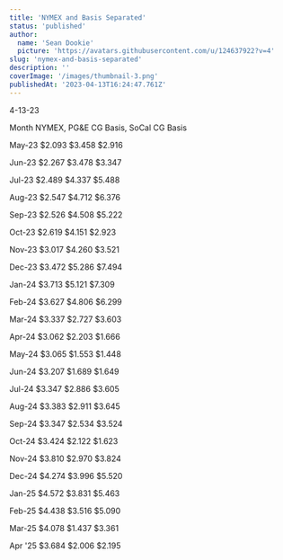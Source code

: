 ```yaml
---
title: 'NYMEX and Basis Separated'
status: 'published'
author:
  name: 'Sean Dookie'
  picture: 'https://avatars.githubusercontent.com/u/124637922?v=4'
slug: 'nymex-and-basis-separated'
description: ''
coverImage: '/images/thumbnail-3.png'
publishedAt: '2023-04-13T16:24:47.761Z'
---
```


4-13-23

Month NYMEX, PG&E CG Basis, SoCal CG Basis

May-23 $2.093 $3.458 $2.916

Jun-23 $2.267 $3.478 $3.347

Jul-23 $2.489 $4.337 $5.488

Aug-23 $2.547 $4.712 $6.376

Sep-23 $2.526 $4.508 $5.222

Oct-23 $2.619 $4.151 $2.923

Nov-23 $3.017 $4.260 $3.521

Dec-23 $3.472 $5.286 $7.494

Jan-24 $3.713 $5.121 $7.309

Feb-24 $3.627 $4.806 $6.299

Mar-24 $3.337 $2.727 $3.603

Apr-24 $3.062 $2.203 $1.666

May-24 $3.065 $1.553 $1.448

Jun-24 $3.207 $1.689 $1.649

Jul-24 $3.347 $2.886 $3.605

Aug-24 $3.383 $2.911 $3.645

Sep-24 $3.347 $2.534 $3.524

Oct-24 $3.424 $2.122 $1.623

Nov-24 $3.810 $2.970 $3.824

Dec-24 $4.274 $3.996 $5.520

Jan-25 $4.572 $3.831 $5.463

Feb-25 $4.438 $3.516 $5.090

Mar-25 $4.078 $1.437 $3.361

Apr '25 $3.684 $2.006 $2.195

